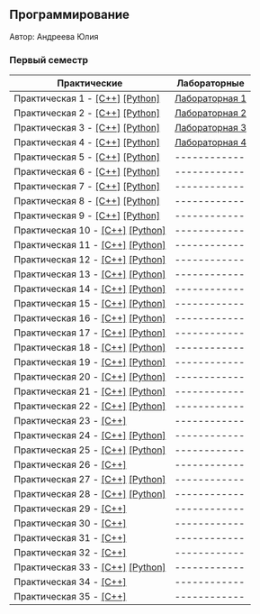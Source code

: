 ## Программирование

Автор: Андреева Юлия

### Первый семестр
| Практические | Лабораторные |
| ------------ | ------------ |
| Практическая 1 - [[C++]](./Practice/01/C++/) [[Python]](./Practice/01/python/) | [Лабораторная 1](./Lab/Lab1/) |
| Практическая 2 - [[C++]](./Practice/02/C++/) [[Python]](./Practice/02/Python/) | [Лабораторная 2](./Lab/Lab2/) |
| Практическая 3 - [[C++]](./Practice/03/C++/) [[Python]](./Practice/03/Python/) | [Лабораторная 3](./Lab/Lab3/) |
| Практическая 4 - [[C++]](./Practice/04/C++/) [[Python]](./Practice/04/Python/) | [Лабораторная 4](./Lab/Lab4/) |
| Практическая 5 - [[C++]](./Practice/05/C++/) [[Python]](./Practice/05/Python/) |------------ |
| Практическая 6 - [[C++]](./Practice/06/C++/) [[Python]](./Practice/06/Python/) |------------ |
| Практическая 7 - [[C++]](./Practice/07/C++/) [[Python]](./Practice/07/Python/) |------------ |
| Практическая 8 - [[C++]](./Practice/08/C++/) [[Python]](./Practice/08/Python/) |------------ |
| Практическая 9 - [[C++]](./Practice/09/C++/) [[Python]](./Practice/09/Python/) |------------ |
| Практическая 10 - [[C++]](./Practice/10/C++/) [[Python]](./Practice/11/Python/) |------------ |
| Практическая 11 - [[C++]](./Practice/11/C++/) [[Python]](./Practice/11/Python/) |------------ |
| Практическая 12 - [[C++]](./Practice/12/C++/) [[Python]](./Practice/12/Python/) |------------ |
| Практическая 13 - [[C++]](./Practice/13/C++/) [[Python]](./Practice/13/Python/) |------------ |
| Практическая 14 - [[C++]](./Practice/14/C++/) [[Python]](./Practice/14/Python/) |------------ |
| Практическая 15 - [[C++]](./Practice/15/C++/) [[Python]](./Practice/15/Python/) |------------ |
| Практическая 16 - [[C++]](./Practice/16/C++/) [[Python]](./Practice/16/python/) |------------ |
| Практическая 17 - [[C++]](./Practice/17/C++/) [[Python]](./Practice/17/Python/) |------------ |
| Практическая 18 - [[C++]](./Practice/18/C++/) [[Python]](./Practice/18/Python/) |------------ |
| Практическая 19 - [[C++]](./Practice/19/C++/) [[Python]](./Practice/19/Python/) |------------ |
| Практическая 20 - [[C++]](./Practice/20/C++/) [[Python]](./Practice/20/python/) |------------ |
| Практическая 21 - [[C++]](./Practice/21/C++/) [[Python]](./Practice/21/python/) |------------ |
| Практическая 22 - [[C++]](./Practice/22/C++/) [[Python]](./Practice/22/Python/) |------------ |
| Практическая 23 - [[C++]](./Practice/23/C++/)  |------------ |
| Практическая 24 - [[C++]](./Practice/24/C++/) [[Python]](./Practice/24/Python/) |------------ |
| Практическая 25 - [[C++]](./Practice/25/C++/) [[Python]](./Practice/25/Python/) |------------ |
| Практическая 26 - [[C++]](./Practice/26/C++/)  |------------ |
| Практическая 27 - [[C++]](./Practice/27/C++/) [[Python]](./Practice/27/Python/) |------------ |
| Практическая 28 - [[C++]](./Practice/28/C++/) [[Python]](./Practice/28/Python/) |------------ |
| Практическая 29 - [[C++]](./Practice/29/C++/)  |------------ |
| Практическая 30 - [[C++]](./Practice/30/C++/)  |------------ |
| Практическая 31 - [[C++]](./Practice/31/C++/)  |------------ |
| Практическая 32 - [[C++]](./Practice/32/C++/)  |------------ |
| Практическая 33 - [[C++]](./Practice/33/C++/) [[Python]](./Practice/33/Python/) |------------ |
| Практическая 34 - [[C++]](./Practice/34/C++/)  |------------ |
| Практическая 35 - [[C++]](./Practice/35/C++/)  |------------ |
